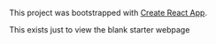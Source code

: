 This project was bootstrapped with [Create React App](https://github.com/facebook/create-react-app).

This exists just to view the blank starter webpage
